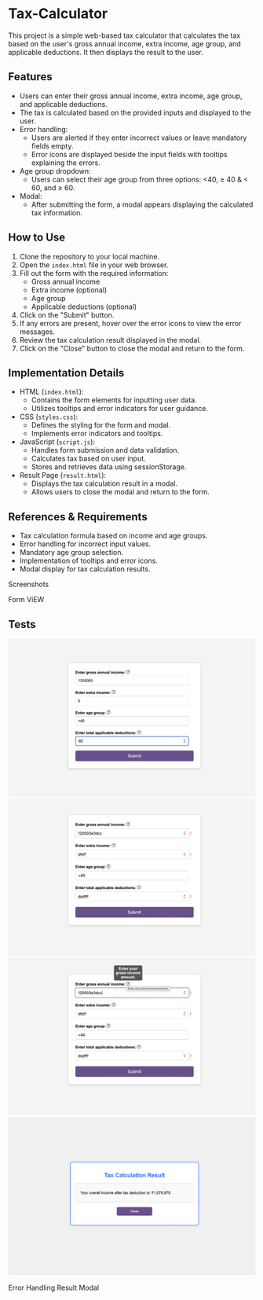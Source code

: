 # Tax-Calculator


This project is a simple web-based tax calculator that calculates the tax based on the user's gross annual income, extra income, age group, and applicable deductions. It then displays the result to the user.

## Features

- Users can enter their gross annual income, extra income, age group, and applicable deductions.
- The tax is calculated based on the provided inputs and displayed to the user.
- Error handling:
  - Users are alerted if they enter incorrect values or leave mandatory fields empty.
  - Error icons are displayed beside the input fields with tooltips explaining the errors.
- Age group dropdown:
  - Users can select their age group from three options: <40, ≥ 40 & < 60, and ≥ 60.
- Modal:
  - After submitting the form, a modal appears displaying the calculated tax information.

## How to Use

1. Clone the repository to your local machine.
2. Open the `index.html` file in your web browser.
3. Fill out the form with the required information:
   - Gross annual income
   - Extra income (optional)
   - Age group
   - Applicable deductions (optional)
4. Click on the "Submit" button.
5. If any errors are present, hover over the error icons to view the error messages.
6. Review the tax calculation result displayed in the modal.
7. Click on the "Close" button to close the modal and return to the form.

## Implementation Details

- HTML (`index.html`):
  - Contains the form elements for inputting user data.
  - Utilizes tooltips and error indicators for user guidance.
- CSS (`styles.css`):
  - Defines the styling for the form and modal.
  - Implements error indicators and tooltips.
- JavaScript (`script.js`):
  - Handles form submission and data validation.
  - Calculates tax based on user input.
  - Stores and retrieves data using sessionStorage.
- Result Page (`result.html`):
  - Displays the tax calculation result in a modal.
  - Allows users to close the modal and return to the form.

## References & Requirements

- Tax calculation formula based on income and age groups.
- Error handling for incorrect input values.
- Mandatory age group selection.
- Implementation of tooltips and error icons.
- Modal display for tax calculation results.

Screenshots

Form ViEW
## Tests

![Tests Passing](tax-SS/1.png)
![Tests Passing](tax-SS/2.png)
![Tests Passing](tax-SS/3.png)
![Tests Passing](tax-SS/4.png)



Error Handling
Result Modal
